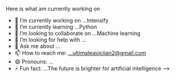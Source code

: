 Here is what am currently working on

- 🔭 I’m currently working on ...Intensify
- 🌱 I’m currently learning ...Python
- 👯 I’m looking to collaborate on ...Machine learning
- 🤔 I’m looking for help with ...
- 💬 Ask me about ...
- 📫 How to reach me: ...ultimateaviciian2@gmail.com
- 😄 Pronouns: ...
- ⚡ Fun fact: ...The future is brighter for artificial intelligence
-->
